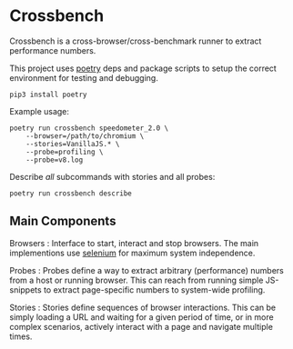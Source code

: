 Crossbench
==========

Crossbench is a cross-browser/cross-benchmark runner to extract performance
numbers.

This project uses [poetry](https://python-poetry.org/) deps and package scripts to setup the correct environment for testing and debugging.

```
pip3 install poetry
```

Example usage:

```
poetry run crossbench speedometer_2.0 \
    --browser=/path/to/chromium \
    --stories=VanillaJS.* \
    --probe=profiling \
    --probe=v8.log
```

Describe *all* subcommands with stories and all probes:
```
poetry run crossbench describe
```


Main Components
---------------
Browsers
:   Interface to start, interact and stop browsers.
    The main implementions use [selenium](https://www.selenium.dev/) for
    maximum system independence.

Probes
:   Probes define a way to extract arbitrary (performance) numbers from a
    host or running browser. This can reach from running simple JS-snippets to
    extract page-specific numbers to system-wide profiling.

Stories
:   Stories define sequences of browser interactions. This can be simply
    loading a URL and waiting for a given period of time, or in more complex
    scenarios, actively interact with a page and navigate multiple times.
